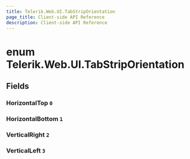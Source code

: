 ```yaml
---
title: Telerik.Web.UI.TabStripOrientation
page_title: Client-side API Reference
description: Client-side API Reference
---
```


# enum Telerik.Web.UI.TabStripOrientation

## Fields

### HorizontalTop `0`

### HorizontalBottom `1`

### VerticalRight `2`

### VerticalLeft `3`


